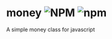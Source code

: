 # money ![NPM](https://img.shields.io/npm/l/@ospirentos/money) ![npm](https://img.shields.io/npm/v/@ospirentos/money)
A simple money class for javascript

